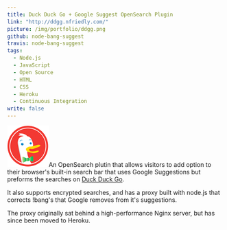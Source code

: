 ```yaml
---
title: Duck Duck Go + Google Suggest OpenSearch Plugin
link: "http://ddgg.nfriedly.com/"
picture: /img/portfolio/ddgg.png
github: node-bang-suggest
travis: node-bang-suggest
tags: 
  - Node.js
  - JavaScript
  - Open Source
  - HTML
  - CSS
  - Heroku
  - Continuous Integration
write: false
---
```


<img class="right" src="/img/portfolio/ddg.png" alt="" />An OpenSearch plutin that allows visitors to add option to their browser's built-in search bar that uses Google Suggestions but preforms the searches on <a href="http://duckduckgo.com">Duck Duck Go</a>.

It also supports encrypted searches, and has a proxy built with node.js that corrects !bang's that Google removes from it's suggestions. 

The proxy originally sat behind a high-performance Nginx server, but has since been moved to Heroku.